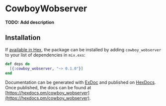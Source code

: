 # CowboyWobserver

**TODO: Add description**

## Installation

If [available in Hex](https://hex.pm/docs/publish), the package can be installed
by adding `cowboy_wobserver` to your list of dependencies in `mix.exs`:

```elixir
def deps do
  [{:cowboy_wobserver, "~> 0.1.0"}]
end
```

Documentation can be generated with [ExDoc](https://github.com/elixir-lang/ex_doc)
and published on [HexDocs](https://hexdocs.pm). Once published, the docs can
be found at [https://hexdocs.pm/cowboy_wobserver](https://hexdocs.pm/cowboy_wobserver).


